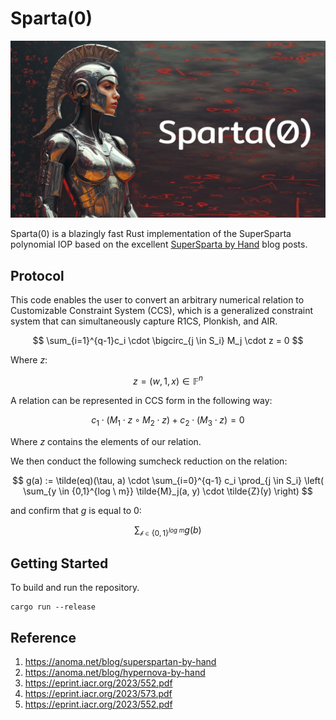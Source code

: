 # Sparta(0) 

![SPARTA0](./assets/Cover.png)

Sparta(0) is a blazingly fast Rust implementation of the SuperSparta polynomial IOP based on the excellent [SuperSparta by Hand](https://anoma.net/blog/superspartan-by-hand) blog posts.

## Protocol

This code enables the user to convert an arbitrary numerical relation to Customizable Constraint System (CCS), which is a generalized constraint system that can
simultaneously capture R1CS, Plonkish, and AIR.

$$
\sum_{i=1}^{q-1}c_i \cdot \bigcirc_{j \in S_i} M_j \cdot z = 0
$$

Where $z$:

$$
z = (w, 1,x) \in \mathbb{F}^n
$$

A relation can be represented in CCS form in the following way: 

$$
c_1 \cdot (M_1 \cdot z \circ M_2 \cdot z) + c_2 \cdot (M_3 \cdot z) = 0
$$

Where $z$ contains the elements of our relation.

We then conduct the following sumcheck reduction on the relation: 

$$
g(a) := \tilde(eq)(\tau, a) \cdot \sum_{i=0}^{q-1} c_i \prod_{j \in S_i} \left( \sum_{y \in {0,1}^{log \ m}} \tilde{M}_j(a, y) \cdot \tilde{Z}(y) \right)
$$ 
    
and confirm that $g$ is equal to 0:
    
$$
\sum_{\mathcal{b} \in \{0,1\}^{log \ m}} g(b) 
$$

## Getting Started

To build and run the repository.

```
cargo run --release
```

## Reference
1. https://anoma.net/blog/superspartan-by-hand
2. https://anoma.net/blog/hypernova-by-hand
3. https://eprint.iacr.org/2023/552.pdf
4. https://eprint.iacr.org/2023/573.pdf
5. https://eprint.iacr.org/2023/552.pdf






